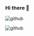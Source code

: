 ### Hi there 👋

![github](https://img.shields.io/badge/GitHub-100000?style=for-the-badge&logo=github&logoColor=white)

![github](https://github-readme-stats.vercel.app/api?username={LKS9616}&theme=blue-green)
